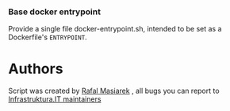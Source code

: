 

### Base docker entrypoint


Provide a single file docker-entrypoint.sh, intended to be set as a Dockerfile's `ENTRYPOINT`.


Authors
=======

Script was created by [Rafal Masiarek](https://github.com/rafalmasiarek) , 
all bugs you can report to [Infrastruktura.IT maintainers](mailto:maintainers-docker@infrastruktura.it)